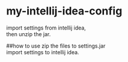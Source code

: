 # my-intellij-idea-config 

import settings from intellij idea,  
then unzip the jar.

##how to use
zip the files to settings.jar  
import settings to intellij idea.